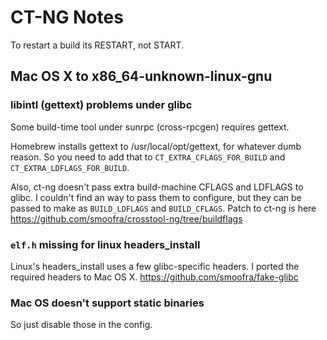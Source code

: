 # CT-NG Notes

To restart a build its RESTART, not START.

## Mac OS X to x86_64-unknown-linux-gnu

### libintl (gettext) problems under glibc

Some build-time tool under sunrpc (cross-rpcgen) requires gettext.

Homebrew installs gettext to /usr/local/opt/gettext, for whatever dumb
reason. So you need to add that to `CT_EXTRA_CFLAGS_FOR_BUILD` and
`CT_EXTRA_LDFLAGS_FOR_BUILD`.

Also, ct-ng doesn't pass extra build-machine CFLAGS and LDFLAGS to glibc.  I
couldn't find an way to pass them to configure, but they can be passed to make
as `BUILD_LDFLAGS` and `BUILD_CFLAGS`.  Patch to ct-ng is here
https://github.com/smoofra/crosstool-ng/tree/buildflags

### `elf.h` missing for linux headers_install

Linux's headers_install uses a few glibc-specific headers.  I ported the
required headers to Mac OS X. https://github.com/smoofra/fake-glibc

### Mac OS doesn't support static binaries

So just disable those in the config.
